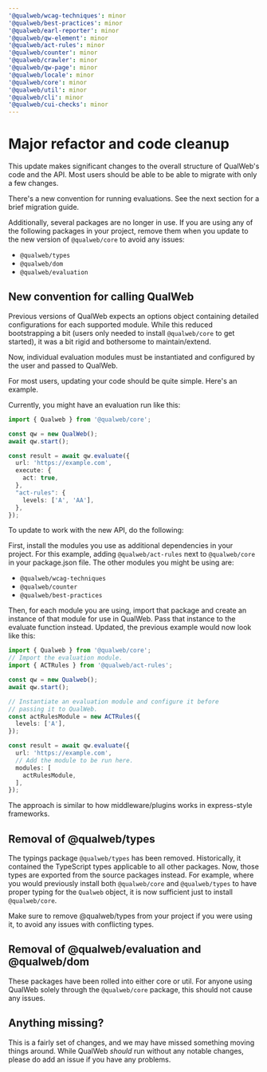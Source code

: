 ```yaml
---
'@qualweb/wcag-techniques': minor
'@qualweb/best-practices': minor
'@qualweb/earl-reporter': minor
'@qualweb/qw-element': minor
'@qualweb/act-rules': minor
'@qualweb/counter': minor
'@qualweb/crawler': minor
'@qualweb/qw-page': minor
'@qualweb/locale': minor
'@qualweb/core': minor
'@qualweb/util': minor
'@qualweb/cli': minor
'@qualweb/cui-checks': minor
---
```


# Major refactor and code cleanup

This update makes significant changes to the overall structure of QualWeb's
code and the API. Most users should be able to be able to migrate with only a
few changes.

There's a new convention for running evaluations. See the next section for a
brief migration guide.

Additionally, several packages are no longer in use. If you are using any of
the following packages in your project, remove them when you update to the new
version of `@qualweb/core` to avoid any issues:

- `@qualweb/types`
- `@qualweb/dom`
- `@qualweb/evaluation`

## New convention for calling QualWeb

Previous versions of QualWeb expects an options object containing detailed
configurations for each supported module. While this reduced bootstrapping a bit
(users only needed to install `@qualweb/core` to get started), it was a bit
rigid and bothersome to maintain/extend.

Now, individual evaluation modules must be instantiated and configured by the
user and passed to QualWeb.

For most users, updating your code should be quite simple. Here's an example.

Currently, you might have an evaluation run like this:

```typescript
import { Qualweb } from '@qualweb/core';

const qw = new QualWeb();
await qw.start();

const result = await qw.evaluate({
  url: 'https://example.com',
  execute: {
    act: true,
  },
  "act-rules": {
    levels: ['A', 'AA'],
  },
});
```

To update to work with the new API, do the following:

First, install the modules you use as additional dependencies in your project.
For this example, adding `@qualweb/act-rules` next to `@qualweb/core` in your
package.json file. The other modules you might be using are:

- `@qualweb/wcag-techniques`
- `@qualweb/counter`
- `@qualweb/best-practices`

Then, for each module you are using, import that package and create an instance
of that module for use in QualWeb. Pass that instance to the evaluate function
instead. Updated, the previous example would now look like this:

```typescript
import { Qualweb } from '@qualweb/core';
// Import the evaluation module.
import { ACTRules } from '@qualweb/act-rules';

const qw = new Qualweb();
await qw.start();

// Instantiate an evaluation module and configure it before
// passing it to QualWeb.
const actRulesModule = new ACTRules({
  levels: ['A'],
});

const result = await qw.evaluate({
  url: 'https://example.com',
  // Add the module to be run here.
  modules: [
    actRulesModule,
  ],
});
```

The approach is similar to how middleware/plugins works in express-style
frameworks.

## Removal of @qualweb/types

The typings package `@qualweb/types` has been removed. Historically, it contained
the TypeScript types applicable to all other packages. Now, those types are
exported from the source packages instead. For example, where you would
previously install both `@qualweb/core` and `@qualweb/types` to have proper
typing for the `Qualweb` object, it is now sufficient just to install
`@qualweb/core`.

Make sure to remove @qualweb/types from your project if you were using it, to
avoid any issues with conflicting types.

## Removal of @qualweb/evaluation and @qualweb/dom

These packages have been rolled into either core or util. For anyone using
QualWeb solely through the `@qualweb/core` package, this should not cause any
issues.

## Anything missing?

This is a fairly set of changes, and we may have missed something moving things
around. While QualWeb *should* run without any notable changes, please do add
an issue if you have any problems.